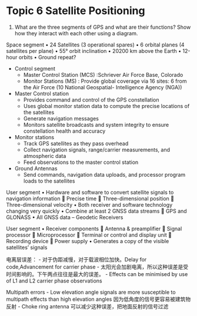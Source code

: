 # Topic 6 Satellite Positioning
1. What are the three segments of GPS and what are their functions? Show how they interact with each other using a diagram. 

Space segment
• 24 Satellites (3 operational spares)
• 6 orbital planes (4 satellites per plane)
• 55° orbit inclination
• 20200 km above the Earth
• 12-hour orbits
• Ground repeat?

- Control segment
  - Master Control Station (MCS) :Schriever Air Force Base, Colorado
  - Monitor Stations (MS) : Provide global coverage via 16 sites: 6 from the Air Force (10 National Geospatial- Intelligence Agency (NGA))
- Master Control station
  - Provides command and control of the GPS constellation
  - Uses global monitor station data to compute the precise locations of the satellites
  - Generate navigation messages
  - Monitors satellite broadcasts and system integrity to ensure constellation health and accuracy
- Monitor stations
  - Track GPS satellites as they pass overhead
  - Collect navigation signals, range/carrier measurements, and atmospheric data
  - Feed observations to the master control station
- Ground Antennas
  - Send commands, navigation data uploads, and processor program loads to the satellites

User segment
• Hardware and software to convert satellite
signals to navigation information
 Precise time
 Three-dimensional position
 Three-dimensional velocity
• Both receiver and software technology
changing very quickly
• Combine at least 2 GNSS data streams
 GPS and GLONASS
• All GNSS data – Geodetic Receivers

User segment
• Receiver components
 Antenna & preamplifier
 Signal processor
 Microprocessor
 Terminal or control and display unit
 Recording device
 Power supply
• Generates a copy of the visible satellites’
signals

电离层误差：
    - 对于伪距减慢，对于载波相位加快。Delay for code,Advancement for carrier phase
    - 太阳光会加剧电离，所以这种误差是受时间影响的。下午两点往往是最大的误差。
    - Effects can be minimised by use of L1 and L2 carrier phase observations

Multipath errors
    - Low elevation angle signals are more susceptible to multipath effects than high elevation angles 因为低角度的信号更容易被建筑物反射
    - Choke ring antenna 可以减少这种误差，把地面反射的信号过滤